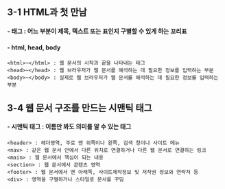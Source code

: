 ## 3-1 HTML과 첫 만남
#### - 태그 : 어느 부분이 제목, 텍스트 또는 표인지 구별할 수 있게 하는 꼬리표
#### - html, head, body
```
<html>~</html> : 웹 문서의 시작과 끝을 나타내는 태그
<head>~</head> : 웹 브라우저가 웹 문서를 해석하는 데 필요한 정보를 입력하는 부분
<body>~</body> : 실제로 웹 브라우저가 웹 문서를 해석하는 데 필요한 정보를 입력하는 부분
```
## 3-4 웹 문서 구조를 만드는 시맨틱 태그
#### - 시맨틱 태그 : 이름만 봐도 의미를 알 수 있는 태그
```
<header> : 헤더영역, 주로 맨 위쪽이나 왼쪽, 검색 창이나 사이트 메뉴
<nav> : 같은 웹 문서 안에서 다른 위치로 연결하거나 다른 웹 문서로 연결하는 링크
<main> : 웹 문서에서 핵심이 되는 내용
<section> : 웹 문서에서 콘텐츠 영역
<footer> : 웹 문서에서 맨 아래쪽, 사이트제작정보 및 저작권 정보와 연락처 등
<div> : 영역을 구별하거나 스타일로 문서를 꾸밈
```


